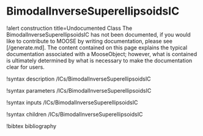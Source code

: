 <!-- MOOSE Documentation Stub: Remove this when content is added. -->

# BimodalInverseSuperellipsoidsIC

!alert construction title=Undocumented Class
The BimodalInverseSuperellipsoidsIC has not been documented, if you would like to contribute to MOOSE by
writing documentation, please see [/generate.md]. The content contained on this page explains
the typical documentation associated with a MooseObject; however, what is contained is ultimately
determined by what is necessary to make the documentation clear for users.

!syntax description /ICs/BimodalInverseSuperellipsoidsIC

!syntax parameters /ICs/BimodalInverseSuperellipsoidsIC

!syntax inputs /ICs/BimodalInverseSuperellipsoidsIC

!syntax children /ICs/BimodalInverseSuperellipsoidsIC

!bibtex bibliography

